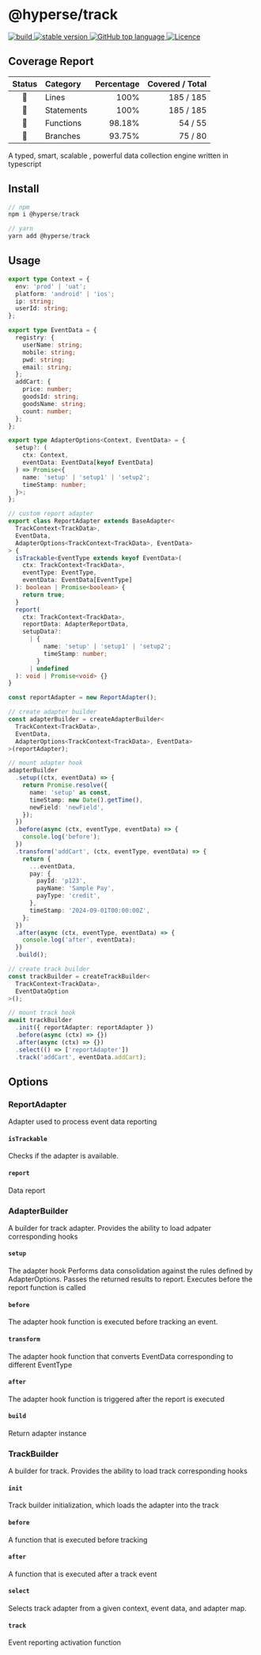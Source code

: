 # @hyperse/track

<p align="left">
  <a aria-label="Build" href="https://github.com/hyperse-io/track/actions?query=workflow%3ACI">
    <img alt="build" src="https://img.shields.io/github/actions/workflow/status/hyperse-io/track/ci-integrity.yml?branch=main&label=ci&logo=github&style=flat-quare&labelColor=000000" />
  </a>
  <a aria-label="stable version" href="https://www.npmjs.com/package/@hyperse/track">
    <img alt="stable version" src="https://img.shields.io/npm/v/%40hyperse%2Ftrack?branch=main&label=version&logo=npm&style=flat-quare&labelColor=000000" />
  </a>
  <a aria-label="Top language" href="https://github.com/hyperse-io/track/search?l=typescript">
    <img alt="GitHub top language" src="https://img.shields.io/github/languages/top/hyperse-io/track?style=flat-square&labelColor=000&color=blue">
  </a>
  <a aria-label="Licence" href="https://github.com/hyperse-io/track/blob/main/LICENSE">
    <img alt="Licence" src="https://img.shields.io/github/license/hyperse-io/track?style=flat-quare&labelColor=000000" />
  </a>
</p>

<!-- hyperse-vitest-coverage-reporter-marker-readme -->

## Coverage Report

<table> <thead> <tr> <th align="center">Status</th> <th align="left">Category</th> <th align="right">Percentage</th> <th align="right">Covered / Total</th> </tr> </thead> <tbody> <tr> <td align="center">🔵</td> <td align="left">Lines</td> <td align="right">100%</td> <td align="right">185 / 185</td> </tr> <tr> <td align="center">🔵</td> <td align="left">Statements</td> <td align="right">100%</td> <td align="right">185 / 185</td> </tr> <tr> <td align="center">🔵</td> <td align="left">Functions</td> <td align="right">98.18%</td> <td align="right">54 / 55</td> </tr> <tr> <td align="center">🔵</td> <td align="left">Branches</td> <td align="right">93.75%</td> <td align="right">75 / 80</td> </tr> </tbody> </table>

A typed, smart, scalable , powerful data collection engine written in typescript

## Install

```ts
// npm
npm i @hyperse/track

// yarn
yarn add @hyperse/track
```

## Usage

```ts
export type Context = {
  env: 'prod' | 'uat';
  platform: 'android' | 'ios';
  ip: string;
  userId: string;
};

export type EventData = {
  registry: {
    userName: string;
    mobile: string;
    pwd: string;
    email: string;
  };
  addCart: {
    price: number;
    goodsId: string;
    goodsName: string;
    count: number;
  };
};

export type AdapterOptions<Context, EventData> = {
  setup?: (
    ctx: Context,
    eventData: EventData[keyof EventData]
  ) => Promise<{
    name: 'setup' | 'setup1' | 'setup2';
    timeStamp: number;
  }>;
};

// custom report adapter
export class ReportAdapter extends BaseAdapter<
  TrackContext<TrackData>,
  EventData,
  AdapterOptions<TrackContext<TrackData>, EventData>
> {
  isTrackable<EventType extends keyof EventData>(
    ctx: TrackContext<TrackData>,
    eventType: EventType,
    eventData: EventData[EventType]
  ): boolean | Promise<boolean> {
    return true;
  }
  report(
    ctx: TrackContext<TrackData>,
    reportData: AdapterReportData,
    setupData?:
      | {
          name: 'setup' | 'setup1' | 'setup2';
          timeStamp: number;
        }
      | undefined
  ): void | Promise<void> {}
}

const reportAdapter = new ReportAdapter();

// create adapter builder
const adapterBuilder = createAdapterBuilder<
  TrackContext<TrackData>,
  EventData,
  AdapterOptions<TrackContext<TrackData>, EventData>
>(reportAdapter);

// mount adapter hook
adapterBuilder
  .setup((ctx, eventData) => {
    return Promise.resolve({
      name: 'setup' as const,
      timeStamp: new Date().getTime(),
      newField: 'newField',
    });
  })
  .before(async (ctx, eventType, eventData) => {
    console.log('before');
  })
  .transform('addCart', (ctx, eventType, eventData) => {
    return {
      ...eventData,
      pay: {
        payId: 'p123',
        payName: 'Sample Pay',
        payType: 'credit',
      },
      timeStamp: '2024-09-01T00:00:00Z',
    };
  })
  .after(async (ctx, eventType, eventData) => {
    console.log('after', eventData);
  })
  .build();

// create track builder
const trackBuilder = createTrackBuilder<
  TrackContext<TrackData>,
  EventDataOption
>();

// mount track hook
await trackBuilder
  .init({ reportAdapter: reportAdapter })
  .before(async (ctx) => {})
  .after(async (ctx) => {})
  .select(() => ['reportAdapter'])
  .track('addCart', eventData.addCart);
```

## Options

### ReportAdapter

Adapter used to process event data reporting

#### `isTrackable`

Checks if the adapter is available.

#### `report`

Data report

### AdapterBuilder

A builder for track adapter. Provides the ability to load adpater corresponding hooks

#### `setup`

The adapter hook Performs data consolidation against the rules defined by AdapterOptions. Passes the returned results to report. Executes before the report function is called

#### `before`

The adapter hook function is executed before tracking an event.

#### `transform`

The adapter hook function that converts EventData corresponding to different EventType

#### `after`

The adapter hook function is triggered after the report is executed

#### `build`

Return adapter instance

### TrackBuilder

A builder for track. Provides the ability to load track corresponding hooks

#### `init`

Track builder initialization, which loads the adapter into the track

#### `before`

A function that is executed before tracking

#### `after`

A function that is executed after a track event

#### `select`

Selects track adapter from a given context, event data, and adapter map.

#### `track`

Event reporting activation function
